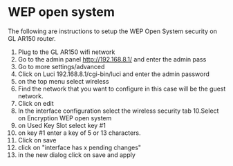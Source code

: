 # WEP open system 

The following are instructions to setup the WEP Open System security on GL AR150 router.

1. Plug to the GL AR150 wifi network
2. Go to the admin panel http://192.168.8.1/ and enter the admin pass
3. Go to more settings/advanced
4. Click on Luci 192.168.8.1/cgi-bin/luci and enter the admin password
6. on the top menu select wireless
7. Find the network that you want to configure in this case will be the guest network.
8. Click on edit 
9. In the interface configuration select the wireless security tab
10.Select on Encryption WEP open system
11. on Used Key Slot select  key #1
12. on key #1 enter a key of 5 or 13 characters. 
13. Click on save
14. click on "interface has x pending changes"
15. in the new dialog click on save and apply
 
